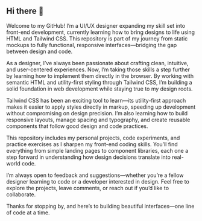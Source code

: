 ## Hi there 👋

Welcome to my GitHub! I’m a UI/UX designer expanding my skill set into front-end development, currently learning how to bring designs to life using HTML and Tailwind CSS. This repository is part of my journey from static mockups to fully functional, responsive interfaces—bridging the gap between design and code.

As a designer, I’ve always been passionate about crafting clean, intuitive, and user-centered experiences. Now, I’m taking those skills a step further by learning how to implement them directly in the browser. By working with semantic HTML and utility-first styling through Tailwind CSS, I’m building a solid foundation in web development while staying true to my design roots.

Tailwind CSS has been an exciting tool to learn—its utility-first approach makes it easier to apply styles directly in markup, speeding up development without compromising on design precision. I’m also learning how to build responsive layouts, manage spacing and typography, and create reusable components that follow good design and code practices.

This repository includes my personal projects, code experiments, and practice exercises as I sharpen my front-end coding skills. You’ll find everything from simple landing pages to component libraries, each one a step forward in understanding how design decisions translate into real-world code.

I’m always open to feedback and suggestions—whether you’re a fellow designer learning to code or a developer interested in design. Feel free to explore the projects, leave comments, or reach out if you’d like to collaborate.

Thanks for stopping by, and here’s to building beautiful interfaces—one line of code at a time.
